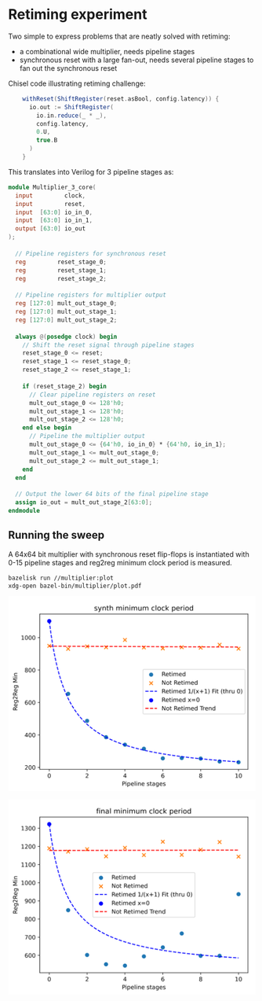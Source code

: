 # Retiming experiment

Two simple to express problems that are neatly solved with retiming:

- a combinational wide multiplier, needs pipeline stages
- synchronous reset with a large fan-out, needs several pipeline stages to fan out the synchronous reset

Chisel code illustrating retiming challenge:

```scala
    withReset(ShiftRegister(reset.asBool, config.latency)) {
      io.out := ShiftRegister(
        io.in.reduce(_ * _),
        config.latency,
        0.U,
        true.B
      )
    }
```

This translates into Verilog for 3 pipeline stages as:

```verilog
module Multiplier_3_core(
  input         clock,
  input         reset,
  input  [63:0] io_in_0,
  input  [63:0] io_in_1,
  output [63:0] io_out
);

  // Pipeline registers for synchronous reset
  reg         reset_stage_0;
  reg         reset_stage_1;
  reg         reset_stage_2;

  // Pipeline registers for multiplier output
  reg [127:0] mult_out_stage_0;
  reg [127:0] mult_out_stage_1;
  reg [127:0] mult_out_stage_2;

  always @(posedge clock) begin
    // Shift the reset signal through pipeline stages
    reset_stage_0 <= reset;
    reset_stage_1 <= reset_stage_0;
    reset_stage_2 <= reset_stage_1;

    if (reset_stage_2) begin
      // Clear pipeline registers on reset
      mult_out_stage_0 <= 128'h0;
      mult_out_stage_1 <= 128'h0;
      mult_out_stage_2 <= 128'h0;
    end else begin
      // Pipeline the multiplier output
      mult_out_stage_0 <= {64'h0, io_in_0} * {64'h0, io_in_1};
      mult_out_stage_1 <= mult_out_stage_0;
      mult_out_stage_2 <= mult_out_stage_1;
    end
  end

  // Output the lower 64 bits of the final pipeline stage
  assign io_out = mult_out_stage_2[63:0];
endmodule
```

## Running the sweep

A 64x64 bit multiplier with synchronous reset flip-flops is instantiated with 0-15 pipeline stages and reg2reg minimum clock period is measured.

    bazelisk run //multiplier:plot
    xdg-open bazel-bin/multiplier/plot.pdf

![Retiming and pipeline stages after synthesis](synth-retime.png)

![Retiming and pipeline stages after final](final-retime.png)
